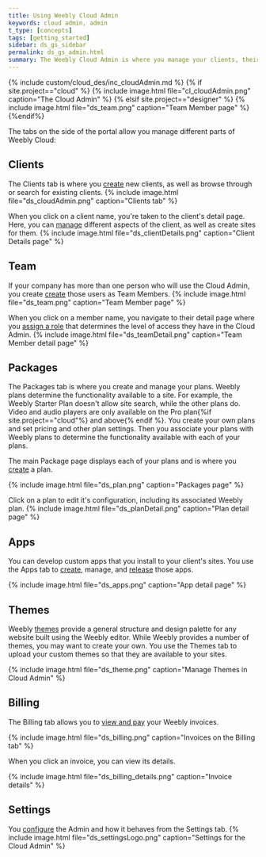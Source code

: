 ```yaml
---
title: Using Weebly Cloud Admin
keywords: cloud admin, admin
t_type: [concepts]
tags: [getting_started]
sidebar: ds_gs_sidebar
permalink: ds_gs_admin.html
summary: The Weebly Cloud Admin is where you manage your clients, their sites, and your Weebly account and installation.
---
```

{% include custom/cloud_des/inc_cloudAdmin.md %}
{% if site.project=="cloud" %}
{% include image.html file="cl_cloudAdmin.png" caption="The Cloud Admin" %}
{% elsif site.project=="designer" %}
{% include image.html file="ds_team.png" caption="Team Member page" %}
{%endif%}

The tabs on the side of the portal allow you manage different parts of Weebly Cloud:

## Clients
The Clients tab is where you [create](ds_gs_clients.html) new clients, as well as browse through or search for existing clients.
{% include image.html file="ds_cloudAdmin.png" caption="Clients tab" %}

When you click on a client name, you're taken to the client's detail page. Here, you can [manage](ds_gs_clients.html#manage-clients) different aspects of the client, as well as create sites for them.
{% include image.html file="ds_clientDetails.png" caption="Client Details page" %}
## Team
If your company has more than one person who will use the Cloud Admin, you create [create](ds_gs_team_members.html#create-a-team-member) those users as Team Members.
{% include image.html file="ds_team.png" caption="Team Member page" %}

When you click on a member name, you navigate to their detail page where you [assign a role](ds_gs_team_members.html#team-member-roles) that determines the level of access they have in the Cloud Admin.
{% include image.html file="ds_teamDetail.png" caption="Team Member detail page" %}
## Packages
The Packages tab is where you create and manage your plans. Weebly plans determine the functionality available to a site. For example, the Weebly Starter Plan doesn't allow site search, while the other plans do. Video and audio players are only available on the Pro plan{%if site.project=="cloud"%} and above{% endif %}. You create your own plans and set pricing and other plan settings. Then you associate your plans with Weebly plans to determine the functionality available with each of your plans.

The main Package page displays each of your plans and is where you [create](ds_gs_plans.html#create-plans-with-cloud-admin) a plan.

{% include image.html file="ds_plan.png" caption="Packages page" %}

Click on a plan to edit it's configuration, including its associated Weebly plan.
{% include image.html file="ds_planDetail.png" caption="Plan detail page" %}
## Apps
You can develop custom apps that you install to your client's sites. You use the Apps tab to [create](ds_apps_gs.html), manage, and [release](ds_apps_element_release.html) those apps.

{% include image.html file="ds_apps.png" caption="App detail page" %}

## Themes

Weebly [themes](ds_themes_start.html) provide a general structure and design palette for any website built using the Weebly editor. While Weebly provides a number of themes, you may want to create your own. You use the Themes tab to upload your custom themes so that they are available to your sites.

{% include image.html file="ds_theme.png" caption="Manage Themes in Cloud Admin" %}

## Billing
The Billing tab allows you to [view and pay](ds_gs_invoice.html) your Weebly invoices.

{% include image.html file="ds_billing.png" caption="Invoices on the Billing tab" %}

When you click an invoice, you can view its details.

{% include image.html file="ds_billing_details.png" caption="Invoice details" %}

## Settings

You [configure](ds_gs_configure.html) the Admin and how it behaves from the Settings tab.
{% include image.html file="ds_settingsLogo.png" caption="Settings for the Cloud Admin" %}